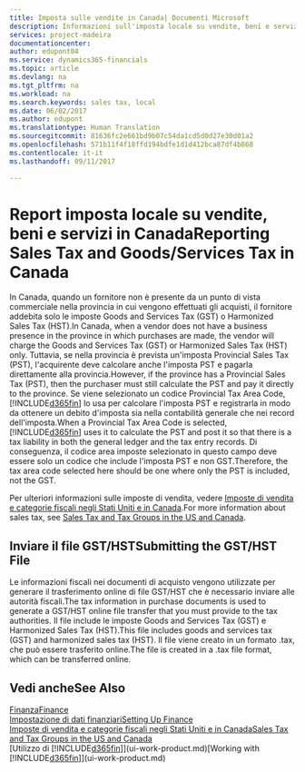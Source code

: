 ```yaml
---
title: Imposta sulle vendite in Canada| Documenti Microsoft
description: Informazioni sull'imposta locale su vendite, beni e servizi in Canada.
services: project-madeira
documentationcenter: 
author: edupont04
ms.service: dynamics365-financials
ms.topic: article
ms.devlang: na
ms.tgt_pltfrm: na
ms.workload: na
ms.search.keywords: sales tax, local
ms.date: 06/02/2017
ms.author: edupont
ms.translationtype: Human Translation
ms.sourcegitcommit: 81636fc2e661bd9b07c54da1cd5d0d27e30d01a2
ms.openlocfilehash: 571b11f4f18ffd194bdfe1d1d412bca87df4b868
ms.contentlocale: it-it
ms.lasthandoff: 09/11/2017

---
```

# <a name="reporting-sales-tax-and-goodsservices-tax-in-canada"></a><span data-ttu-id="04961-103">Report imposta locale su vendite, beni e servizi in Canada</span><span class="sxs-lookup"><span data-stu-id="04961-103">Reporting Sales Tax and Goods/Services Tax in Canada</span></span>
<span data-ttu-id="04961-104">In Canada, quando un fornitore non è presente da un punto di vista commerciale nella provincia in cui vengono effettuati gli acquisti, il fornitore addebita solo le imposte Goods and Services Tax (GST) o Harmonized Sales Tax (HST).</span><span class="sxs-lookup"><span data-stu-id="04961-104">In Canada, when a vendor does not have a business presence in the province in which purchases are made, the vendor will charge the Goods and Services Tax (GST) or Harmonized Sales Tax (HST) only.</span></span> <span data-ttu-id="04961-105">Tuttavia, se nella provincia è prevista un'imposta Provincial Sales Tax (PST), l'acquirente deve calcolare anche l'imposta PST e pagarla direttamente alla provincia.</span><span class="sxs-lookup"><span data-stu-id="04961-105">However, if the province has a Provincial Sales Tax (PST), then the purchaser must still calculate the PST and pay it directly to the province.</span></span> <span data-ttu-id="04961-106">Se viene selezionato un codice Provincial Tax Area Code, [!INCLUDE[d365fin](includes/d365fin_md.md)] lo usa per calcolare l'imposta PST e registrarla in modo da ottenere un debito d'imposta sia nella contabilità generale che nei record dell'imposta.</span><span class="sxs-lookup"><span data-stu-id="04961-106">When a Provincial Tax Area Code is selected, [!INCLUDE[d365fin](includes/d365fin_md.md)] uses it to calculate the PST and post it so that there is a tax liability in both the general ledger and the tax entry records.</span></span> <span data-ttu-id="04961-107">Di conseguenza, il codice area imposte selezionato in questo campo deve essere solo un codice che include l'imposta PST e non GST.</span><span class="sxs-lookup"><span data-stu-id="04961-107">Therefore, the tax area code selected here should be one where only the PST is included, not the GST.</span></span>  

<span data-ttu-id="04961-108">Per ulteriori informazioni sulle imposte di vendita, vedere [Imposte di vendita e categorie fiscali negli Stati Uniti e in Canada](us-finance-sales-tax.md).</span><span class="sxs-lookup"><span data-stu-id="04961-108">For more information about sales tax, see [Sales Tax and Tax Groups in the US and Canada](us-finance-sales-tax.md).</span></span>  

## <a name="submitting-the-gsthst-file"></a><span data-ttu-id="04961-109">Inviare il file GST/HST</span><span class="sxs-lookup"><span data-stu-id="04961-109">Submitting the GST/HST File</span></span>
<span data-ttu-id="04961-110">Le informazioni fiscali nei documenti di acquisto vengono utilizzate per generare il trasferimento online di file GST/HST che è necessario inviare alle autorità fiscali.</span><span class="sxs-lookup"><span data-stu-id="04961-110">The tax information in purchase documents is used to generate a GST/HST online file transfer that you must provide to the tax authorities.</span></span> <span data-ttu-id="04961-111">Il file include le imposte Goods and Services Tax (GST) e Harmonized Sales Tax (HST).</span><span class="sxs-lookup"><span data-stu-id="04961-111">This file includes goods and services tax (GST) and harmonized sales tax (HST).</span></span> <span data-ttu-id="04961-112">Il file viene creato in un formato .tax, che può essere trasferito online.</span><span class="sxs-lookup"><span data-stu-id="04961-112">The file is created in a .tax file format, which can be transferred online.</span></span>  

## <a name="see-also"></a><span data-ttu-id="04961-113">Vedi anche</span><span class="sxs-lookup"><span data-stu-id="04961-113">See Also</span></span>
[<span data-ttu-id="04961-114">Finanza</span><span class="sxs-lookup"><span data-stu-id="04961-114">Finance</span></span>](finance.md)  
[<span data-ttu-id="04961-115">Impostazione di dati finanziari</span><span class="sxs-lookup"><span data-stu-id="04961-115">Setting Up Finance</span></span>](finance-setup-finance.md)  
[<span data-ttu-id="04961-116">Imposte di vendita e categorie fiscali negli Stati Uniti e in Canada</span><span class="sxs-lookup"><span data-stu-id="04961-116">Sales Tax and Tax Groups in the US and Canada</span></span>](us-finance-sales-tax.md)  
<span data-ttu-id="04961-117">[Utilizzo di [!INCLUDE[d365fin](includes/d365fin_md.md)]](ui-work-product.md)</span><span class="sxs-lookup"><span data-stu-id="04961-117">[Working with [!INCLUDE[d365fin](includes/d365fin_md.md)]](ui-work-product.md)</span></span>

